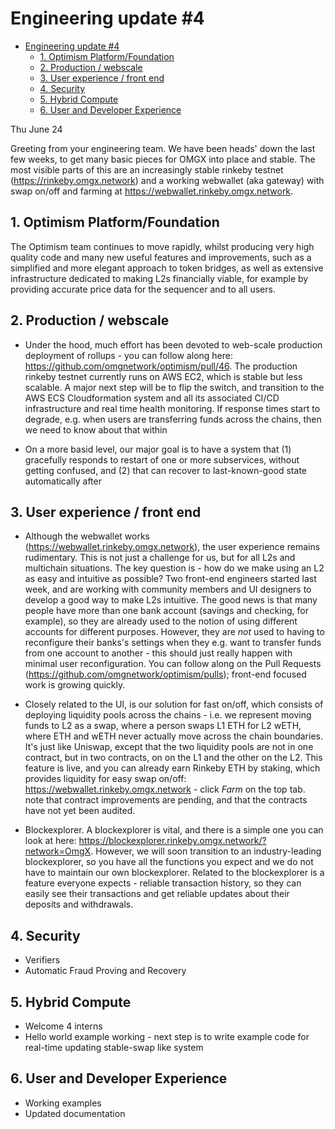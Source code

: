 # Engineering update #4

- [Engineering update #4](#engineering-update--4)
  * [1. Optimism Platform/Foundation](#1-optimism-platform-foundation)
  * [2. Production / webscale](#2-production---webscale)
  * [3. User experience / front end](#3-user-experience---front-end)
  * [4. Security](#4-security)
  * [5. Hybrid Compute](#5-hybrid-compute)
  * [6. User and Developer Experience](#6-user-and-developer-experience)

Thu June 24

Greeting from your engineering team. We have been heads' down the last few weeks, to get many basic pieces for OMGX into place and stable. The most visible parts of this are an increasingly stable rinkeby testnet (https://rinkeby.omgx.network) and a working webwallet (aka gateway) with swap on/off and farming at https://webwallet.rinkeby.omgx.network. 

## 1. Optimism Platform/Foundation

The Optimism team continues to move rapidly, whilst producing very high quality code and many new useful features and improvements, such as a simplified and more elegant approach to token bridges, as well as extensive infrastructure dedicated to making L2s financially viable, for example by providing accurate price data for the sequencer and to all users.   

## 2. Production / webscale

* Under the hood, much effort has been devoted to web-scale production deployment of rollups - you can follow along here: https://github.com/omgnetwork/optimism/pull/46. The production rinkeby testnet currently runs on AWS EC2, which is stable but less scalable. A major next step will be to flip the switch, and transition to the AWS ECS Cloudformation system and all its associated CI/CD infrastructure and real time health monitoring. If response times start to degrade, e.g. when users are transferring funds across the chains, then we need to know about that within

* On a more basid level, our major goal is to have a system that (1) gracefully responds to restart of one or more subservices, without getting confused, and (2) that can recover to last-known-good state automatically after 

## 3. User experience / front end

* Although the webwallet works (https://webwallet.rinkeby.omgx.network), the user experience remains rudimentary. This is not just a challenge for us, but for all L2s and multichain situations. The key question is - how do we make using an L2 as easy and intuitive as possible? Two front-end engineers started last week, and are working with community members and UI designers to develop a good way to make L2s intuitive. The good news is that many people have more than one bank account (savings and checking, for example), so they are already used to the notion of using different accounts for different purposes. However, they are *not* used to having to reconfigure their banks's settings when they e.g. want to transfer funds from one account to another - this should just really happen with minimal user reconfiguration. You can follow along on the Pull Requests (https://github.com/omgnetwork/optimism/pulls); front-end focused work is growing quickly.

* Closely related to the UI, is our solution for fast on/off, which consists of deploying liquidity pools across the chains - i.e. we represent moving funds to L2 as a swap, where a person swaps L1 ETH for L2 wETH, where ETH and wETH never actually move across the chain boundaries. It's just like Uniswap, except that the two liquidity pools are not in one contract, but in two contracts, on on the L1 and the other on the L2. This feature is live, and you can already earn Rinkeby ETH by staking, which provides liquidity for easy swap on/off: https://webwallet.rinkeby.omgx.network - click *Farm* on the top tab. note that contract improvements are pending, and that the contracts have not yet been audited. 

* Blockexplorer. A blockexplorer is vital, and there is a simple one you can look at here: https://blockexplorer.rinkeby.omgx.network/?network=OmgX. However, we will soon transition to an industry-leading blockexplorer, so you have all the functions you expect and we do not have to maintain our own blockexplorer. Related to the blockexplorer is a feature everyone expects - reliable transaction history, so they can easily see their transactions and get reliable updates about their deposits and withdrawals.

## 4. Security

* Verifiers
* Automatic Fraud Proving and Recovery

## 5. Hybrid Compute

* Welcome 4 interns
* Hello world example working - next step is to write example code for real-time updating stable-swap like system

## 6. User and Developer Experience 

* Working examples
* Updated documentation 
